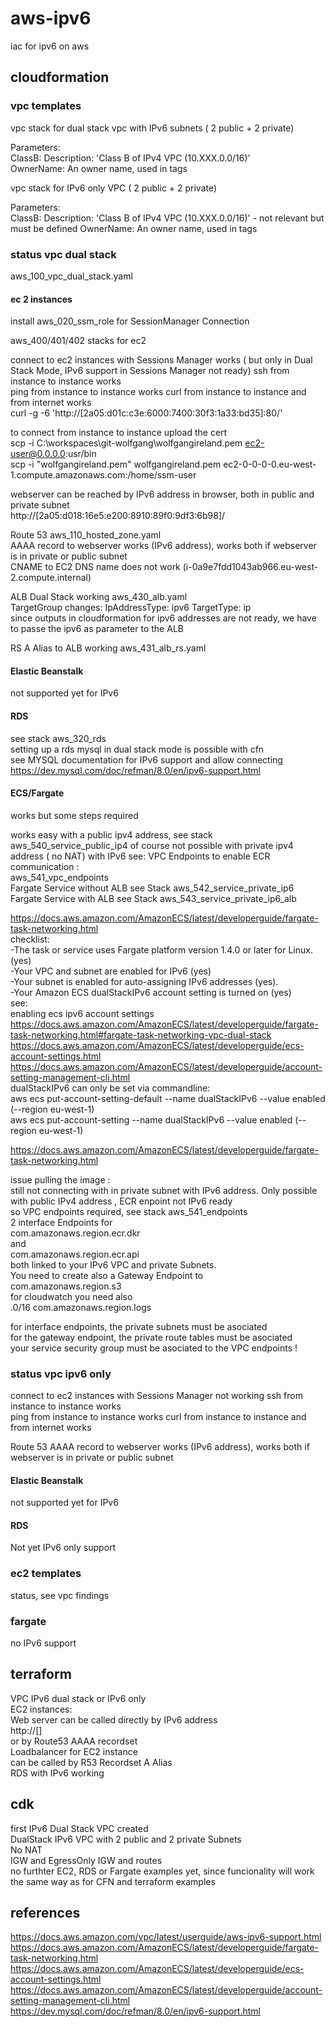 # aws-ipv6
iac for ipv6 on aws
## cloudformation
### vpc templates
vpc stack for dual stack vpc with IPv6 subnets ( 2 public + 2 private)

Parameters:   
  ClassB:  Description: 'Class B of IPv4 VPC (10.XXX.0.0/16)'  
  OwnerName:   An owner name, used in tags  

vpc stack for IPv6 only VPC   ( 2 public + 2 private)

Parameters:   
  ClassB:  Description: 'Class B of IPv4 VPC (10.XXX.0.0/16)'  - not relevant but must be defined
  OwnerName:   An owner name, used in tags  

### status vpc dual stack
aws_100_vpc_dual_stack.yaml

#### ec 2 instances
install
aws_020_ssm_role for SessionManager Connection
  
aws_400/401/402 stacks for ec2 

connect to ec2 instances with Sessions Manager works ( but only in Dual Stack Mode, IPv6 support in Sessions Manager not ready)
ssh from instance to instance works   
ping from instance to instance works 
curl from instance to instance and from internet works  
curl -g -6 'http://[2a05:d01c:c3e:6000:7400:30f3:1a33:bd35]:80/'  

to connect from instance to instance upload the cert  
scp -i C:\workspaces\git-wolfgang\wolfgangireland.pem  ec2-user@0.0.0.0:usr/bin  
scp -i "wolfgangireland.pem" wolfgangireland.pem  ec2-0-0-0-0.eu-west-1.compute.amazonaws.com:/home/ssm-user  

webserver
can be reached by IPv6 address in browser, both in public and private subnet  
http://[2a05:d018:16e5:e200:8910:89f0:9df3:6b98]/

Route 53
aws_110_hosted_zone.yaml  
AAAA record to webserver works (IPv6 address), works both if webserver is in private or public subnet    
CNAME to EC2 DNS name does not work (i-0a9e7fdd1043ab966.eu-west-2.compute.internal)  

ALB Dual Stack working
aws_430_alb.yaml  
TargetGroup changes:
IpAddressType: ipv6
TargetType: ip   
  since outputs in cloudformation for ipv6 addresses are not ready, we have to passe the ipv6 as parameter to the ALB

RS A Alias to ALB working
aws_431_alb_rs.yaml  

#### Elastic Beanstalk
not supported yet for IPv6  

#### RDS
see stack aws_320_rds  
setting up a rds mysql in dual stack mode is possible with cfn  
see MYSQL documentation for IPv6 support and allow connecting  
https://dev.mysql.com/doc/refman/8.0/en/ipv6-support.html  

#### ECS/Fargate  
works but some steps required  

works easy with a public ipv4 address, see stack aws_540_service_public_ip4
of course not possible with private ipv4 address ( no NAT)
with IPv6 see:
VPC Endpoints to enable ECR communication :  
aws_541_vpc_endpoints  
Fargate Service without ALB see Stack aws_542_service_private_ip6  
Fargate Service with ALB see Stack aws_543_service_private_ip6_alb  

https://docs.aws.amazon.com/AmazonECS/latest/developerguide/fargate-task-networking.html  
checklist:   
-The task or service uses Fargate platform version 1.4.0 or later for Linux. (yes)    
-Your VPC and subnet are enabled for IPv6 (yes)  
-Your subnet is enabled for auto-assigning IPv6 addresses (yes).  
-Your Amazon ECS dualStackIPv6 account setting is turned on (yes)  
see:  
enabling ecs ipv6 account settings    
https://docs.aws.amazon.com/AmazonECS/latest/developerguide/fargate-task-networking.html#fargate-task-networking-vpc-dual-stack  
https://docs.aws.amazon.com/AmazonECS/latest/developerguide/ecs-account-settings.html  
https://docs.aws.amazon.com/AmazonECS/latest/developerguide/account-setting-management-cli.html  
dualStackIPv6 can only be set via commandline:    
aws ecs put-account-setting-default --name dualStackIPv6 --value enabled (--region eu-west-1)      
aws ecs put-account-setting --name dualStackIPv6 --value enabled (--region eu-west-1)      
  
https://docs.aws.amazon.com/AmazonECS/latest/developerguide/fargate-task-networking.html  
  
issue pulling the image  :  
still not connecting with in private subnet with IPv6 address. Only possible with public IPv4 address , ECR enpoint not IPv6 ready   
so VPC endpoints required, see stack aws_541_endpoints   
2 interface Endpoints for  
com.amazonaws.region.ecr.dkr  
and  
com.amazonaws.region.ecr.api  
both linked to your IPv6 VPC and private Subnets.  
You need to create also a Gateway Endpoint to  
com.amazonaws.region.s3  
for cloudwatch you need also  
.0/16	com.amazonaws.region.logs  

for interface endpoints, the private subnets must be asociated  
for the gateway endpoint, the private route tables must be asociated  
your service security group must be asociated to the VPC endpoints !   



### status vpc ipv6 only  
connect to ec2 instances with Sessions Manager not working
ssh from instance to instance works   
ping from instance to instance works 
curl from instance to instance and from internet works  

Route 53
AAAA record to webserver works (IPv6 address), works both if webserver is in private or public subnet    

#### Elastic Beanstalk
not supported yet for IPv6  

#### RDS
Not yet IPv6 only support  

### ec2 templates
status, see vpc findings

### fargate
no IPv6 support  



## terraform
VPC IPv6 dual stack or IPv6 only  
EC2 instances:  
Web server can be called directly by IPv6 address  
http://[]  
or by Route53 AAAA recordset  
Loadbalancer for EC2 instance  
can be called by R53 Recordset A Alias  
RDS with IPv6 working 
  
## cdk
first IPv6 Dual Stack VPC created     
DualStack IPv6 VPC with 2 public and 2 private Subnets  
No NAT  
IGW and EgressOnly IGW and routes  
no furthter EC2, RDS or Fargate examples yet, since funcionality will work the same way as for CFN and terraform examples   

## references  
https://docs.aws.amazon.com/vpc/latest/userguide/aws-ipv6-support.html    
https://docs.aws.amazon.com/AmazonECS/latest/developerguide/fargate-task-networking.html  
https://docs.aws.amazon.com/AmazonECS/latest/developerguide/ecs-account-settings.html  
https://docs.aws.amazon.com/AmazonECS/latest/developerguide/account-setting-management-cli.html  
https://dev.mysql.com/doc/refman/8.0/en/ipv6-support.html   